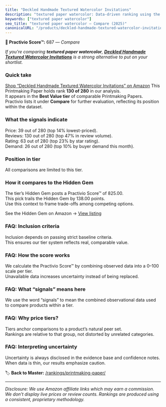 ```yaml
---
title: "Deckled Handmade Textured Watercolor Invitations"
description: "textured paper watercolor: Data-driven ranking using the Practivio Score™. Positioned by quality, value, demand, findability, momentum."
keywords: ["textured paper watercolor"]
seo_title: "textured paper watercolor — Compare (2025)"
canonicalURL: "/products/deckled-handmade-textured-watercolor-invitations-B0DQKY77QB/"
---
```


**🛒 Practivio Score™:** 687 — _Compare_


*If you're comparing **textured paper watercolor**, **[Deckled Handmade Textured Watercolor Invitations](https://www.amazon.com/dp/B0DQKY77QB?tag=practivio-20)** is a strong alternative to put on your shortlist.*
### Quick take
[Shop “Deckled Handmade Textured Watercolor Invitations” on Amazon](https://www.amazon.com/dp/B0DQKY77QB?tag=practivio-20)
This Printmaking Paper holds rank **130 of 280** in our analysis.  
It appears in the **Best Value tier** of comparable Printmaking Papers.  
Practivio lists it under **Compare** for further evaluation, reflecting its position within the dataset.

### What the signals indicate
Price: 39 out of 280 (top 14% lowest-priced).  
Reviews: 130 out of 280 (top 47% in review volume).  
Rating: 63 out of 280 (top 23% by star rating).  
Demand: 26 out of 280 (top 10% by buyer demand this month).

### Position in tier
All comparisons are limited to this tier.

### How it compares to the Hidden Gem
The tier’s Hidden Gem posts a Practivio Score™ of 825.00.  
This pick trails the Hidden Gem by 138.00 points.  
Use this context to frame trade-offs among competing options.  

See the Hidden Gem on Amazon → [View listing](https://www.amazon.com/dp/B0010DV4G0?tag=practivio-20)

### FAQ: Inclusion criteria
Inclusion depends on passing strict baseline criteria.  
This ensures our tier system reflects real, comparable value.

### FAQ: How the score works
We calculate the Practivio Score™ by combining observed data into a 0–100 scale per tier.  
Unavailable data increases uncertainty instead of being replaced.

### FAQ: What “signals” means here
We use the word “signals” to mean the combined observational data used to compare products within a tier.

### FAQ: Why price tiers?
Tiers anchor comparisons to a product’s natural peer set.  
Rankings are relative to that group, not distorted by unrelated categories.

### FAQ: Interpreting uncertainty
Uncertainty is always disclosed in the evidence base and confidence notes.  
When data is thin, our results emphasize caution.

<!-- Missing template for Compare/CompareWithinPriceClass -->


🏷️ **Back to Master:** [/rankings/printmaking-paper/](/rankings/printmaking-paper/)

---
_Disclosure: We use Amazon affiliate links which may earn a commission. We don’t display live prices or review counts. Rankings are produced using a consistent, proprietary methodology._
